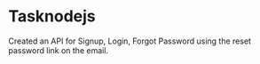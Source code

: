 # Tasknodejs
Created an API for Signup, Login, Forgot Password using the reset password link on the email.
